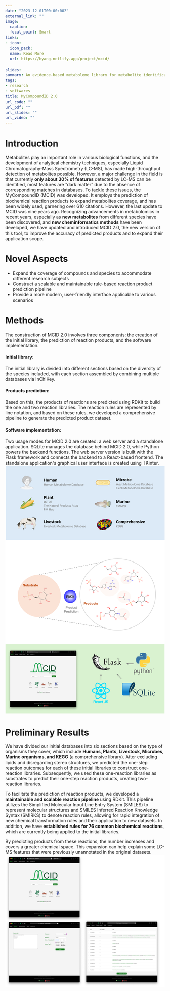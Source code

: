 ```yaml
---
date: "2023-12-01T00:00:00Z"
external_link: ""
image:
  caption:
  focal_point: Smart
links:
- icon: 
  icon_pack: 
  name: Read More
  url: https://byang.netlify.app/project/mcid/

slides:
summary: An evidence-based metabolome library for metabolite identification
tags:
- research
- softwares
title: MyCompoundID 2.0
url_code: ""
url_pdf: ""
url_slides: ""
url_video: ""
---
```


# Introduction
Metabolites play an important role in various biological functions, and the development of analytical chemistry techniques, especially Liquid Chromatography-Mass Spectrometry (LC-MS), has made high-throughput detection of metabolites possible. However, a major challenge in the field is that currently **only about 30% of features** detected by LC-MS can be identified, most features are “dark matter” due to the absence of corresponding matches in databases. To tackle these issues, the MyCompoundID (MCID) was developed. It employs the prediction of biochemical reaction products to expand metabolites coverage, and has been widely used, garnering over 610 citations. However, the last update to MCID was nine years ago. Recognizing advancements in metabolomics in recent years, especially as **new metabolites** from different species have been discovered, and **new cheminformatics methods** have been developed, we have updated and introduced MCID 2.0, the new version of this tool, to improve the accuracy of predicted products and to expand their application scope.


# Novel Aspects
* Expand the coverage of compounds and species to accommodate different research subjects
* Construct a scalable and maintainable rule-based reaction product prediction pipeline
* Provide a more modern, user-friendly interface applicable to various scenarios

# Methods
The construction of MCID 2.0 involves three components: the creation of the initial library, the prediction of reaction products, and the software implementation.
#### Initial library:
The initial library is divided into different sections based on the diversity of the species included, with each section assembled by combining multiple databases via InChIKey.

#### Products prediction: 
Based on this, the products of reactions are predicted using RDKit to build the one and two reaction libraries. The reaction rules are represented by line notation, and based on these rules, we developed a comprehensive pipeline to generate the predicted product dataset.

#### Software implementation:
Two usage modes for MCID 2.0 are created: a web server and a standalone application. SQLite manages the database behind MCID 2.0, while Python powers the backend functions. The web server version is built with the Flask framework and connects the backend to a React-based frontend. The standalone application's graphical user interface is created using TKinter.
![Figure_1](./Figure1.png)

# Preliminary Results 
We have divided our initial databases into six sections based on the type of organisms they cover, which include **Humans, Plants, Livestock, Microbes, Marine organisms, and KEGG** (a comprehensive library). After excluding lipids and disregarding stereo structures, we predicted the one-step reaction outcomes for each of these initial libraries to construct one-reaction libraries. Subsequently, we used these one-reaction libraries as substrates to predict their one-step reaction products, creating two-reaction libraries.

To facilitate the prediction of reaction products, we developed a **maintainable and scalable reaction pipeline** using RDKit. This pipeline utilizes the Simplified Molecular Input Line Entry System (SMILES) to represent molecular structures and SMILES Inferred Reaction Knowledge Syntax (SMIRKS) to denote reaction rules, allowing for rapid integration of new chemical transformation rules and their application to new datasets. In addition, we have **established rules for 76 common biochemical reactions**, which are currently being applied to the initial libraries.

By predicting products from these reactions, the number increases and covers a greater chemical space. This expansion can help explain some LC-MS features that were previously unannotated in the original datasets.
![Figure_1](./Figure2.png)